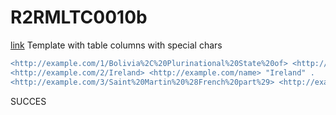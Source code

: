 # R2RMLTC0010b
[link](https://www.w3.org/TR/rdb2rdf-test-cases/#R2RMLTC0010b)
Template with table columns with special chars

```diff
<http://example.com/1/Bolivia%2C%20Plurinational%20State%20of> <http://example.com/name> "Bolivia, Plurinational State of" .
<http://example.com/2/Ireland> <http://example.com/name> "Ireland" .
<http://example.com/3/Saint%20Martin%20%28French%20part%29> <http://example.com/name> "Saint Martin (French part)" .
```

SUCCES